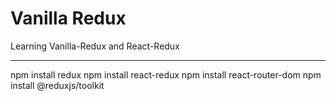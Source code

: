 # Vanilla Redux

Learning Vanilla-Redux and React-Redux

---
npm install redux
npm install react-redux
npm install react-router-dom
npm install  @reduxjs/toolkit